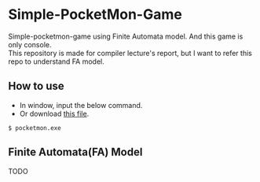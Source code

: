 # Simple-PocketMon-Game

Simple-pocketmon-game using Finite Automata model. And this game is only console.<br>
This repository is made for compiler lecture's report, but I want to refer this repo to understand FA model.


## How to use

- In window, input the below command. <br>
- Or download [this file](https://github.com/KeonHeeLee/simple-pocket-mon-game/blob/master/pocketmon.exe).
```
$ pocketmon.exe
```


## Finite Automata(FA) Model

TODO
